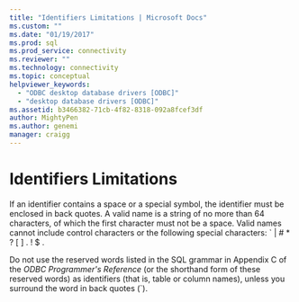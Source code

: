 ```yaml
---
title: "Identifiers Limitations | Microsoft Docs"
ms.custom: ""
ms.date: "01/19/2017"
ms.prod: sql
ms.prod_service: connectivity
ms.reviewer: ""
ms.technology: connectivity
ms.topic: conceptual
helpviewer_keywords: 
  - "ODBC desktop database drivers [ODBC]"
  - "desktop database drivers [ODBC]"
ms.assetid: b3466382-71cb-4f82-8318-092a8fcef3df
author: MightyPen
ms.author: genemi
manager: craigg
---
```

# Identifiers Limitations
If an identifier contains a space or a special symbol, the identifier must be enclosed in back quotes. A valid name is a string of no more than 64 characters, of which the first character must not be a space. Valid names cannot include control characters or the following special characters: ` &#124; # * ? [ ] . ! $ .  
  
 Do not use the reserved words listed in the SQL grammar in Appendix C of the *ODBC Programmer's Reference* (or the shorthand form of these reserved words) as identifiers (that is, table or column names), unless you surround the word in back quotes (`).
